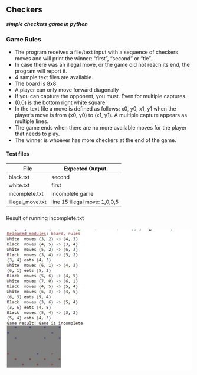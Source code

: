 ## Checkers
***simple checkers game in python***

### Game Rules
- The program receives a file/text input with a sequence of checkers moves and will print the winner: “first”, “second” or “tie”.
- In case there was an illegal move, or the game did not reach its end, the program will report it.
- 4 sample text files are available. 
- The board is 8x8
- A player can only move forward diagonally
- If you can capture the opponent, you must. Even for multiple captures.
- (0,0) is the bottom right white square. 
- In the text file a move is defined as follows: x0, y0, x1, y1 when the player’s move is from (x0, y0) to (x1, y1). A multiple capture appears as multiple lines.
- The game ends when there are no more available moves for the player that needs to play.
- The winner is whoever has more checkers at the end of the game.


#### Test files
| File            | Expected Output               |
|-----------------|-------------------------------|
| black.txt       | second                        |
| white.txt       | first                         |
| incomplete.txt  | incomplete game               |
| illegal_move.txt| line 15 illegal move: 1,0,0,5 |


###
Result of running incomplete.txt
###
![alt text](https://github.com/d-goro/checkers/blob/master/incomplete_screenshot.jpg "screenshhot")

